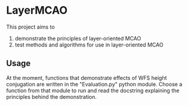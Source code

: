 # LayerMCAO
This project aims to 
1) demonstrate the principles of layer-oriented MCAO 
2) test methods and algorithms for use in layer-oriented MCAO

## Usage
At the moment, functions that demonstrate effects of WFS height conjugation are written in the "Evaluation.py" python module. Choose a function from that module to run and read the docstring explaining the principles behind the demonstration.

